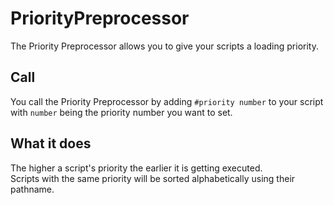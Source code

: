 # PriorityPreprocessor

The Priority Preprocessor allows you to give your scripts a loading priority.

## Call

You call the Priority Preprocessor by adding `#priority number` to your script with `number` being the priority number you want to set.

## What it does

The higher a script's priority the earlier it is getting executed.  
Scripts with the same priority will be sorted alphabetically using their pathname.